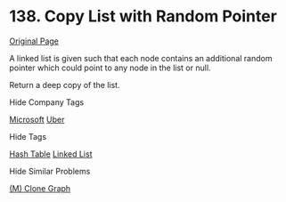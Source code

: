 # 138. Copy List with Random Pointer

[Original Page](https://leetcode.com/problems/copy-list-with-random-pointer/)

A linked list is given such that each node contains an additional random pointer which could point to any node in the list or null.

Return a deep copy of the list.

<div>

<div id="company_tags" class="btn btn-xs btn-warning">Hide Company Tags</div>

<span class="hidebutton" style="display: inline;">[Microsoft](/company/microsoft/) [Uber](/company/uber/)</span></div>

<div>

<div id="tags" class="btn btn-xs btn-warning">Hide Tags</div>

<span class="hidebutton" style="display: inline;">[Hash Table](/tag/hash-table/) [Linked List](/tag/linked-list/)</span></div>

<div>

<div id="similar" class="btn btn-xs btn-warning">Hide Similar Problems</div>

<span class="hidebutton" style="display: inline;">[(M) Clone Graph](/problems/clone-graph/)</span></div>